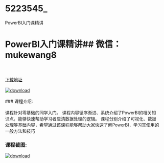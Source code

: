 # 5223545_
PowerBI入门课精讲
# PowerBI入门课精讲## 微信：mukewang8
<br/></br>[下载地址](http://www.36tz.cn/article/5223545 "下载地址")
<br/></br>[![download](http://36tz.cn/muke_img/2022_04_1-11.png "下载地址")](http://www.36tz.cn/article/5223545 "下载地址")
<br/></br>### 课程介绍:<br/></br>课程针对零基础的同学入门。
课程内容循序渐进、系统介绍了PowerBI的相关知识点，能够快速帮助学习者厘清数据处理的逻辑。
课程分别介绍了可视化、数据处理等基础内容，希望通过该课程能够帮助大家快速了解PowerBI，学习其使用的一般方法和技巧

### 课程截图:
[![download](http://36tz.cn/muke_img/2021_12_2-3.png "下载地址")](http://www.36tz.cn/article/5223545 "下载地址")
